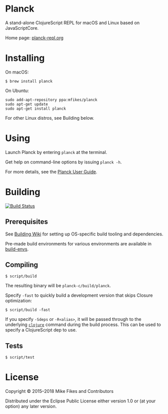# Planck

A stand-alone ClojureScript REPL for macOS and Linux based on JavaScriptCore.

Home page: [planck-repl.org](http://planck-repl.org)

# Installing

On macOS:
```
$ brew install planck
```

On Ubuntu:
```
sudo add-apt-repository ppa:mfikes/planck
sudo apt-get update
sudo apt-get install planck
```

For other Linux distros, see Building below.

# Using

Launch Planck by entering `planck` at the terminal.

Get help on command-line options by issuing `planck -h`.

For more details, see the [Planck User Guide](http://planck-repl.org/guide.html).

# Building 

[![Build Status](https://travis-ci.org/mfikes/planck.svg?branch=master)](https://travis-ci.org/mfikes/planck)

## Prerequisites 

See [Building Wiki](https://github.com/mfikes/planck/wiki/Building) for setting up OS-specific build tooling and dependencies.

Pre-made build environments for various environments are available in [build-envs](https://github.com/mfikes/planck/tree/master/build-envs).

## Compiling

```
$ script/build
```

The resulting binary will be `planck-c/build/planck`.

Specify `-fast` to quickly build a development version that skips Closure optimization:

```
$ script/build -fast
```

If you specify `-Sdeps` or `-R<alias>`, it will be passed through to the underlying [`clojure`](https://clojure.org/guides/deps_and_cli) command during the build process. This can be used to specify a ClojureScript dep to use.

## Tests

```
$ script/test
```


# License

Copyright © 2015–2018 Mike Fikes and Contributors

Distributed under the Eclipse Public License either version 1.0 or (at your option) any later version.
